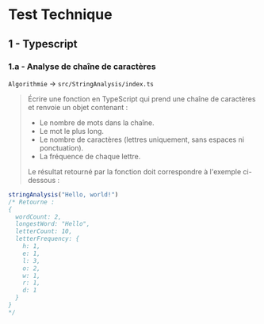 # Test Technique
## 1 - Typescript
### 1.a - Analyse de chaîne de caractères
`Algorithmie` -> `src/StringAnalysis/index.ts`
> Écrire une fonction en TypeScript qui prend une chaîne de caractères et renvoie un objet contenant :
>
> - Le nombre de mots dans la chaîne.
> - Le mot le plus long.
> - Le nombre de caractères (lettres uniquement, sans espaces ni ponctuation).
> - La fréquence de chaque lettre.
>
> Le résultat retourné par la fonction doit correspondre à l'exemple ci-dessous :

```typescript
stringAnalysis("Hello, world!") 
/* Retourne :
{
  wordCount: 2,
  longestWord: "Hello",
  letterCount: 10,
  letterFrequency: {
    h: 1,
    e: 1,
    l: 3,
    o: 2,
    w: 1,
    r: 1,
    d: 1
  }
}
*/
```